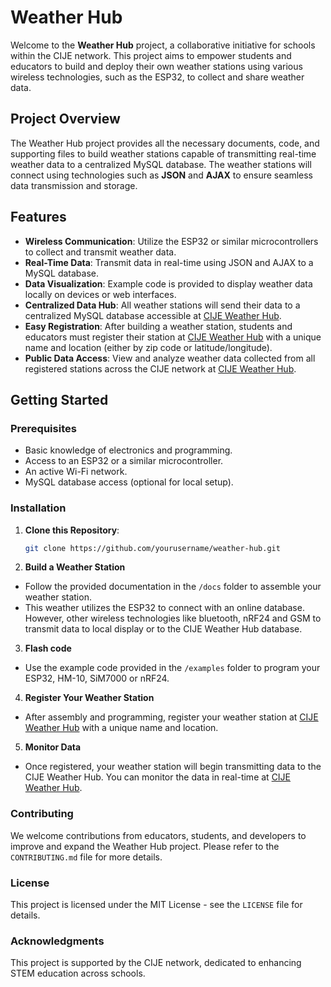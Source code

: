 # Weather Hub

Welcome to the **Weather Hub** project, a collaborative initiative for schools within the CIJE network. This project aims to empower students and educators to build and deploy their own weather stations using various wireless technologies, such as the ESP32, to collect and share weather data.

## Project Overview

The Weather Hub project provides all the necessary documents, code, and supporting files to build weather stations capable of transmitting real-time weather data to a centralized MySQL database. The weather stations will connect using technologies such as **JSON** and **AJAX** to ensure seamless data transmission and storage.

## Features

- **Wireless Communication**: Utilize the ESP32 or similar microcontrollers to collect and transmit weather data.
- **Real-Time Data**: Transmit data in real-time using JSON and AJAX to a MySQL database.
- **Data Visualization**: Example code is provided to display weather data locally on devices or web interfaces.
- **Centralized Data Hub**: All weather stations will send their data to a centralized MySQL database accessible at [CIJE Weather Hub](https://cijeweatherhub.site).
- **Easy Registration**: After building a weather station, students and educators must register their station at [CIJE Weather Hub](https://cijeweatherhub.site) with a unique name and location (either by zip code or latitude/longitude).
- **Public Data Access**: View and analyze weather data collected from all registered stations across the CIJE network at [CIJE Weather Hub](https://cijeweatherhub.site).

## Getting Started

### Prerequisites

- Basic knowledge of electronics and programming.
- Access to an ESP32 or a similar microcontroller.
- An active Wi-Fi network.
- MySQL database access (optional for local setup).

### Installation

1. **Clone this Repository**:
   ```bash
   git clone https://github.com/yourusername/weather-hub.git
2. **Build a Weather Station**

- Follow the provided documentation in the `/docs` folder to assemble your weather station.
- This weather utilizes the ESP32 to connect with an online database. However, other wireless technologies like bluetooth, nRF24 and GSM to transmit data to local display or to the CIJE Weather Hub database.

3. **Flash code**

- Use the example code provided in the `/examples` folder to program your ESP32, HM-10, SiM7000 or nRF24.

4. **Register Your Weather Station**

- After assembly and programming, register your weather station at [CIJE Weather Hub](https://cijeweatherhub.site) with a unique name and location.

5. **Monitor Data**

- Once registered, your weather station will begin transmitting data to the CIJE Weather Hub. You can monitor the data in real-time at [CIJE Weather Hub](https://cijeweatherhub.site).

### Contributing

We welcome contributions from educators, students, and developers to improve and expand the Weather Hub project. Please refer to the `CONTRIBUTING.md` file for more details.

### License

This project is licensed under the MIT License - see the `LICENSE` file for details.

### Acknowledgments

This project is supported by the CIJE network, dedicated to enhancing STEM education across schools.
